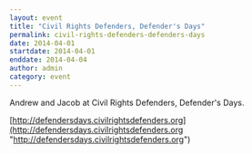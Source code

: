 ```yaml
---
layout: event
title: "Civil Rights Defenders, Defender's Days"
permalink: civil-rights-defenders-defenders-days
date: 2014-04-01
startdate: 2014-04-01
enddate: 2014-04-04
author: admin
category: event
---
```


Andrew and Jacob at Civil Rights Defenders, Defender's Days.

[http://defendersdays.civilrightsdefenders.org](http://defendersdays.civilrightsdefenders.org "http://defendersdays.civilrightsdefenders.org")

